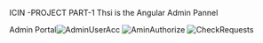 ICIN -PROJECT
PART-1 Thsi is the Angular Admin Pannel 

Admin Portal![AdminUserAcc](https://user-images.githubusercontent.com/86375697/191459939-c5def88b-3762-42bf-9ea4-b7f5bb519fa7.png)
![AminAuthorize](https://user-images.githubusercontent.com/86375697/191459972-035e8c19-e919-4172-896f-9c9a0d3e9da7.png)
![CheckRequests](https://user-images.githubusercontent.com/86375697/191459991-dbd3f8a2-13a2-40cf-8590-eb20975bfe9c.png)

